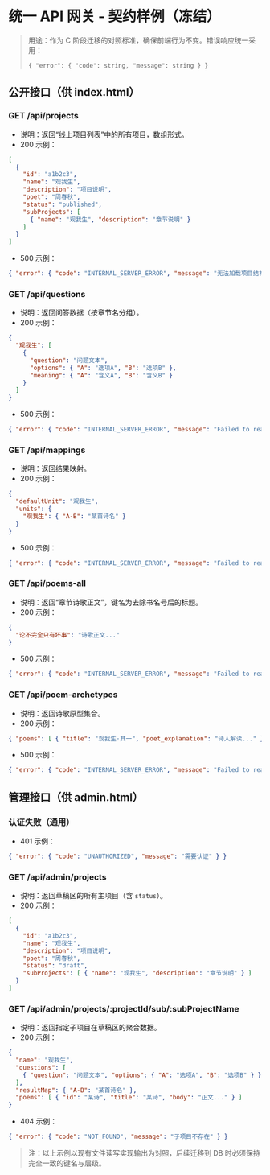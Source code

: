 # 统一 API 网关 - 契约样例（冻结）

> 用途：作为 C 阶段迁移的对照标准，确保前端行为不变。错误响应统一采用：
>
> `{ "error": { "code": string, "message": string } }`

## 公开接口（供 index.html）

### GET /api/projects
- 说明：返回“线上项目列表”中的所有项目，数组形式。
- 200 示例：
```json
[
  {
    "id": "a1b2c3",
    "name": "观我生",
    "description": "项目说明",
    "poet": "周春秋",
    "status": "published",
    "subProjects": [
      { "name": "观我生", "description": "章节说明" }
    ]
  }
]
```
- 500 示例：
```json
{ "error": { "code": "INTERNAL_SERVER_ERROR", "message": "无法加载项目结构" } }
```

### GET /api/questions
- 说明：返回问答数据（按章节名分组）。
- 200 示例：
```json
{
  "观我生": [
    {
      "question": "问题文本",
      "options": { "A": "选项A", "B": "选项B" },
      "meaning": { "A": "含义A", "B": "含义B" }
    }
  ]
}
```
- 500 示例：
```json
{ "error": { "code": "INTERNAL_SERVER_ERROR", "message": "Failed to read questions" } }
```

### GET /api/mappings
- 说明：返回结果映射。
- 200 示例：
```json
{
  "defaultUnit": "观我生",
  "units": {
    "观我生": { "A-B": "某首诗名" }
  }
}
```
- 500 示例：
```json
{ "error": { "code": "INTERNAL_SERVER_ERROR", "message": "Failed to read mappings" } }
```

### GET /api/poems-all
- 说明：返回“章节诗歌正文”，键名为去除书名号后的标题。
- 200 示例：
```json
{
  "论不完全只有坏事": "诗歌正文..."
}
```
- 500 示例：
```json
{ "error": { "code": "INTERNAL_SERVER_ERROR", "message": "Failed to read poems" } }
```

### GET /api/poem-archetypes
- 说明：返回诗歌原型集合。
- 200 示例：
```json
{ "poems": [ { "title": "观我生·其一", "poet_explanation": "诗人解读..." } ] }
```
- 500 示例：
```json
{ "error": { "code": "INTERNAL_SERVER_ERROR", "message": "Failed to read poem archetypes" } }
```

## 管理接口（供 admin.html）

### 认证失败（通用）
- 401 示例：
```json
{ "error": { "code": "UNAUTHORIZED", "message": "需要认证" } }
```

### GET /api/admin/projects
- 说明：返回草稿区的所有主项目（含 `status`）。
- 200 示例：
```json
[
  {
    "id": "a1b2c3",
    "name": "观我生",
    "description": "项目说明",
    "poet": "周春秋",
    "status": "draft",
    "subProjects": [ { "name": "观我生", "description": "章节说明" } ]
  }
]
```

### GET /api/admin/projects/:projectId/sub/:subProjectName
- 说明：返回指定子项目在草稿区的聚合数据。
- 200 示例：
```json
{
  "name": "观我生",
  "questions": [
    { "question": "问题文本", "options": { "A": "选项A", "B": "选项B" } }
  ],
  "resultMap": { "A-B": "某首诗名" },
  "poems": [ { "id": "某诗", "title": "某诗", "body": "正文..." } ]
}
```
- 404 示例：
```json
{ "error": { "code": "NOT_FOUND", "message": "子项目不存在" } }
```

> 注：以上示例以现有文件读写实现输出为对照，后续迁移到 DB 时必须保持完全一致的键名与层级。


